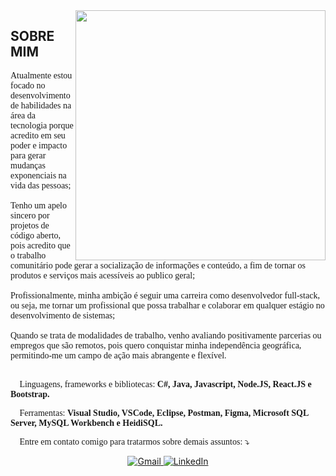 <img src="https://raw.githubusercontent.com/MicaelliMedeiros/micaellimedeiros/master/image/computer-illustration.png" min-width="400px" max-width="400px" width="400px" align="right">
<h2>SOBRE MIM</h2>
<span style="font-family: 'Lucida Console';">
<p align ="left">
Atualmente estou focado no desenvolvimento de habilidades na área da tecnologia porque acredito em seu poder e impacto para gerar mudanças exponenciais na vida das pessoas;<br><br>
Tenho um apelo sincero por projetos de código aberto, pois acredito que o trabalho comunitário pode gerar a socialização de informações e conteúdo, a fim de tornar os produtos e serviços mais acessíveis ao publico geral;<br><br>
Profissionalmente, minha ambição é seguir uma carreira como desenvolvedor full-stack, ou seja, me tornar um profissional que possa trabalhar e colaborar em qualquer estágio no desenvolvimento de sistemas;<br><br>
Quando se trata de modalidades de trabalho, venho avaliando positivamente parcerias ou empregos que são remotos, pois quero conquistar minha independência geográfica, permitindo-me um campo de ação mais abrangente e flexível.<br><br></p>
<p align="left">
  🦄 Linguagens, frameworks e bibliotecas: <strong>C#, Java, Javascript, Node.JS, React.JS e Bootstrap.</strong>
</p>

<p align="left">
  💼 Ferramentas: <strong>Visual Studio, VSCode, Eclipse, Postman, Figma, Microsoft SQL Server, MySQL Workbench e HeidiSQL.</strong>
</p>

<p align="left">
  💌 Entre em contato comigo para tratarmos sobre demais assuntos: ⤵️
</p></span>

<p align="center">
  <a href="mailto:diegocostaxp@gmail.com">
    <img src="https://img.shields.io/badge/-Gmail-c14438?style=flat-square&logo=Gmail&logoColor=white" title="Send me an email" alt="Gmail">
</a>

<a href="https://www.linkedin.com/in/diegodealmeidacosta/">
    <img src="https://img.shields.io/badge/-LinkedIn-blue?style=flat-square&logo=Linkedin&logoColor=white" title="My Social Network" alt="LinkedIn">
</a>
</p>

